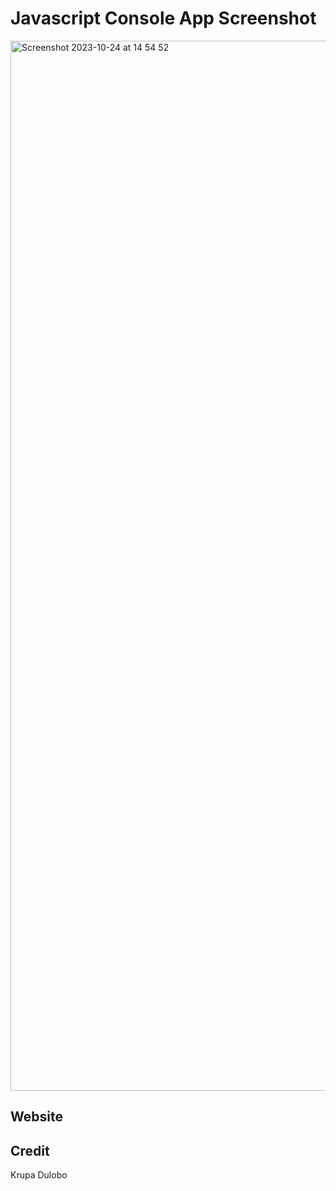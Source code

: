 # Javascript Console App Screenshot 



<img width="1680" alt="Screenshot 2023-10-24 at 14 54 52" src="https://github.com/Thisaintkrupaa/Console-Finances/assets/115632825/ac94a91b-8f31-44ec-b2ce-6842e70a07ae">


## Website

## Credit
Krupa Dulobo




